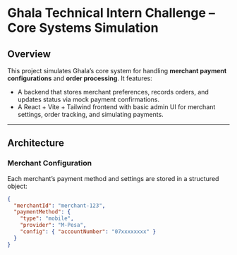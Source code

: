 # Ghala Technical Intern Challenge – Core Systems Simulation

## Overview
This project simulates Ghala’s core system for handling **merchant payment configurations** and **order processing**. It features:
- A backend that stores merchant preferences, records orders, and updates status via mock payment confirmations.
- A React + Vite + Tailwind frontend with basic admin UI for merchant settings, order tracking, and simulating payments.

---

## Architecture

### Merchant Configuration
Each merchant’s payment method and settings are stored in a structured object:
```json
{
  "merchantId": "merchant-123",
  "paymentMethod": {
    "type": "mobile",
    "provider": "M-Pesa",
    "config": { "accountNumber": "07xxxxxxxx" }
  }
}
